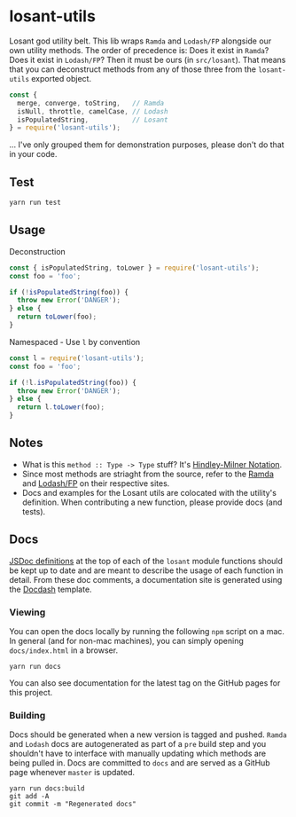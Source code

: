 # losant-utils

Losant god utility belt. This lib wraps `Ramda` and `Lodash/FP` alongside our own utility methods. The order of precedence is: Does it exist in `Ramda`? Does it exist in `Lodash/FP`? Then it must be ours (in `src/losant`). That means that you can deconstruct methods from any of those three from the `losant-utils` exported object.

```js
const {
  merge, converge, toString,   // Ramda
  isNull, throttle, camelCase, // Lodash
  isPopulatedString,           // Losant
} = require('losant-utils');
```

... I've only grouped them for demonstration purposes, please don't do that in your code.




## Test

```bash
yarn run test
```



## Usage

Deconstruction

```js
const { isPopulatedString, toLower } = require('losant-utils');
const foo = 'foo';

if (!isPopulatedString(foo)) {
  throw new Error('DANGER');
} else {
  return toLower(foo);
}
```

Namespaced - Use `l` by convention

```js
const l = require('losant-utils');
const foo = 'foo';

if (!l.isPopulatedString(foo)) {
  throw new Error('DANGER');
} else {
  return l.toLower(foo);
}
```



## Notes

- What is this `method :: Type -> Type` stuff? It's [Hindley-Milner Notation](https://drboolean.gitbooks.io/mostly-adequate-guide/content/ch7.html).
- Since most methods are striaght from the source, refer to the [Ramda](http://ramdajs.com/docs/) and [Lodash/FP](https://github.com/lodash/lodash/wiki/FP-Guide) on their respective sites.
- Docs and examples for the Losant utils are colocated with the utility's definition. When contributing a new function, please provide docs (and tests).



## Docs

[JSDoc definitions](https://github.com/jsdoc3/jsdoc) at the top of each of the `losant` module functions should be kept up to date and are meant to describe the usage of each function in detail. From these doc comments, a documentation site is generated using the [Docdash](https://github.com/clenemt/docdash) template.

### Viewing

You can open the docs locally by running the following `npm` script on a mac. In general (and for non-mac machines), you can simply opening `docs/index.html` in a browser.

```console
yarn run docs
```

You can also see documentation for the latest tag on the GitHub pages for this project.

### Building

Docs should be generated when a new version is tagged and pushed. `Ramda` and `Lodash` docs are autogenerated as part of a `pre` build step and you shouldn't have to interface with manually updating which methods are being pulled in. Docs are committed to `docs` and are served as a GitHub page whenever `master` is updated.

```console
yarn run docs:build
git add -A
git commit -m "Regenerated docs"
```
